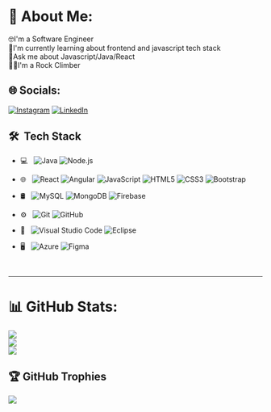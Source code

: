 # 💫 About Me:
🤓I'm a Software Engineer<br>🌱I'm currently learning about frontend and javascript tech stack<br>📧Ask me about Javascript/Java/React<br>🧗‍♂️I'm a Rock Climber


## 🌐 Socials:
[![Instagram](https://img.shields.io/badge/Instagram-%23E4405F.svg?logo=Instagram&logoColor=white)](https://instagram.com/philiptrip/) [![LinkedIn](https://img.shields.io/badge/LinkedIn-%230077B5.svg?logo=linkedin&logoColor=white)](https://linkedin.com/in/andresfeltorresl/) 

<div>
<h2> 🛠 &nbsp;Tech Stack</h2>

-   💻 &nbsp;
    ![Java](https://img.shields.io/badge/-Java-333333?style=flat&logo=Java&logoColor=007396)
    ![Node.js](https://img.shields.io/badge/-Node.js-333333?style=flat&logo=node.js)

-   🌐 &nbsp;
    ![React](https://img.shields.io/badge/-React-333333?style=flat&logo=react)
    ![Angular](https://img.shields.io/badge/-Angular-dd0031?style=flat&logo=angular)
    ![JavaScript](https://img.shields.io/badge/-JavaScript-333333?style=flat&logo=javascript)
    ![HTML5](https://img.shields.io/badge/-HTML5-333333?style=flat&logo=HTML5)
    ![CSS3](https://img.shields.io/badge/-CSS-333333?style=flat&logo=CSS3&logoColor=1572B6)
    ![Bootstrap](https://img.shields.io/badge/-Bootstrap-333333?style=flat&logo=bootstrap&logoColor=563D7C)
    
-   🛢 &nbsp;
    ![MySQL](https://img.shields.io/badge/-MySQL-333333?style=flat&logo=mysql)
    ![MongoDB](https://img.shields.io/badge/-MongoDB-333333?style=flat&logo=mongodb)
    ![Firebase](https://img.shields.io/badge/-Firebase-333333?style=flat&logo=firebase)

-   ⚙️ &nbsp;
    ![Git](https://img.shields.io/badge/-Git-333333?style=flat&logo=git)
    ![GitHub](https://img.shields.io/badge/-GitHub-333333?style=flat&logo=github)
  
-   🔧 &nbsp;
    ![Visual Studio Code](https://img.shields.io/badge/-Visual%20Studio%20Code-333333?style=flat&logo=visual-studio-code&logoColor=007ACC)
    ![Eclipse](https://img.shields.io/badge/-Eclipse-333333?style=flat&logo=eclipse-ide&logoColor=2C2255)
-   🖥 &nbsp;
    ![Azure](https://img.shields.io/badge/-azure-333333.svg?style=flat&logo=microsoftazure)
    ![Figma](https://img.shields.io/badge/-Figma-333333?style=flat&logo=figma)
</div>
<br>
<hr>

# 📊 GitHub Stats:
![](https://github-readme-stats.vercel.app/api?username=andreslond&theme=dark&hide_border=false&include_all_commits=false&count_private=false)<br/>
![](https://github-readme-streak-stats.herokuapp.com/?user=andreslond&theme=dark&hide_border=false)<br/>
![](https://github-readme-stats.vercel.app/api/top-langs/?username=andreslond&theme=dark&hide_border=false&include_all_commits=false&count_private=false&layout=compact)

## 🏆 GitHub Trophies
![](https://github-profile-trophy.vercel.app/?username=andreslond&theme=radical&no-frame=true&no-bg=true&margin-w=4)

<!-- Proudly created with GPRM ( https://gprm.itsvg.in ) -->
